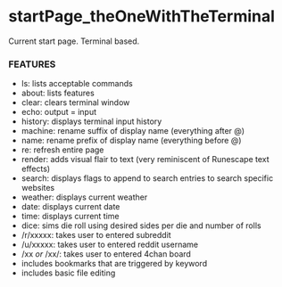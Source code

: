 # startPage_theOneWithTheTerminal
Current start page. Terminal based.

### FEATURES ###
* ls: lists acceptable commands
* about: lists features
* clear: clears terminal window
* echo: output = input
* history: displays terminal input history
* machine: rename suffix of display name (everything after @)
* name: rename prefix of display name (everything before @)
* re: refresh entire page
* render: adds visual flair to text (very reminiscent of Runescape text effects)
* search: displays flags to append to search entries to search specific websites
* weather: displays current weather
* date: displays current date
* time: displays current time
* dice: sims die roll using desired sides per die and number of rolls
* /r/xxxxx: takes user to entered subreddit
* /u/xxxxx: takes user to entered reddit username
* /xx *or* /xx/: takes user to entered 4chan board
* includes bookmarks that are triggered by keyword
* includes basic file editing
